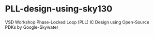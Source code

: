 # PLL-design-using-sky130
VSD Workshop Phase-Locked Loop (PLL) IC Design
using Open-Source PDKs by Google-Skywater
